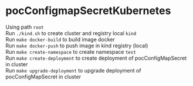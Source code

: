 # pocConfigmapSecretKubernetes

Using path `root`  
Run `./kind.sh` to create cluster and registry local `kind`  
Run `make docker-build` to build image docker  
Run `make docker-push` to push image in kind registry (local)  
Run `make create-namespace` to create namespace `test`  
Run `make create-deployment` to create deployment of pocConfigMapSecret in cluster  
Run `make upgrade-deployment` to upgrade deployment of pocConfigMapSecret in cluster  
